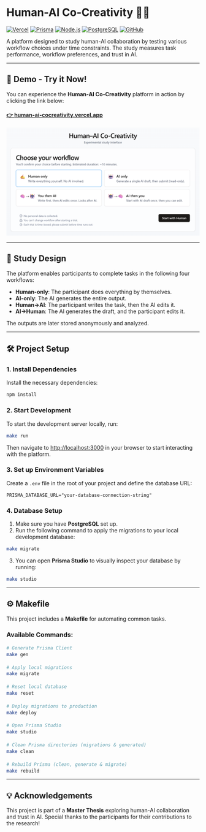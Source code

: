 # **Human-AI Co-Creativity** 🧠🤖

[![Vercel](https://img.shields.io/badge/Deploy%20on-Vercel-000000?logo=vercel)](https://vercel.com)
[![Prisma](https://img.shields.io/badge/Powered%20by-Prisma-2D3748?logo=prisma)](https://www.prisma.io)
[![Node.js](https://img.shields.io/badge/Node.js-v16.13.0-339933?logo=node.js)](https://nodejs.org/)
[![PostgreSQL](https://img.shields.io/badge/PostgreSQL-13.2-336791?logo=postgresql)](https://www.postgresql.org/)
[![GitHub](https://img.shields.io/badge/Source%20Code-GitHub-181717?logo=github)](https://github.com)

A platform designed to study human-AI collaboration by testing various workflow choices under time constraints.
The study measures task performance, workflow preferences, and trust in AI.

---

## **🚀 Demo - Try it Now!**

You can experience the **Human-AI Co-Creativity** platform in action by clicking the link below:

#### [👉 **human-ai-cocreativity.vercel.app**](https://human-ai-cocreativity.vercel.app)

![Platform Demo](./README.assets/choose_page.png)

---

## 📝 **Study Design**

The platform enables participants to complete tasks in the following four workflows:

- **Human-only**: The participant does everything by themselves.
- **AI-only**: The AI generates the entire output.
- **Human→AI**: The participant writes the task, then the AI edits it.
- **AI→Human**: The AI generates the draft, and the participant edits it.

The outputs are later stored anonymously and analyzed.

---

## 🛠️ **Project Setup**

### 1. **Install Dependencies**
Install the necessary dependencies:

```bash
npm install
```

### 2. **Start Development**
To start the development server locally, run:

```bash
make run
```

Then navigate to [http://localhost:3000](http://localhost:3000) in your browser to start interacting with the platform.

### 3. **Set up Environment Variables**
Create a `.env` file in the root of your project and define the database URL:

```env
PRISMA_DATABASE_URL="your-database-connection-string"
```

### 4. **Database Setup**

1. Make sure you have **PostgreSQL** set up.
2. Run the following command to apply the migrations to your local development database:

```bash
make migrate
```

3. You can open **Prisma Studio** to visually inspect your database by running:

```bash
make studio
```

---

## ⚙️ **Makefile** 

This project includes a **Makefile** for automating common tasks.

### **Available Commands**:

```bash
# Generate Prisma Client
make gen

# Apply local migrations
make migrate

# Reset local database
make reset

# Deploy migrations to production
make deploy

# Open Prisma Studio
make studio

# Clean Prisma directories (migrations & generated)
make clean

# Rebuild Prisma (clean, generate & migrate)
make rebuild
```

---

## 💡 **Acknowledgements**

This project is part of a **Master Thesis** exploring human-AI collaboration and trust in AI. Special thanks to the participants for their contributions to the research!


